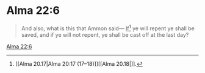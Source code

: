 # Alma 22:6

> And also, what is this that Ammon said— <u>If</u>[^a] ye will repent ye shall be saved, and if ye will not repent, ye shall be cast off at the last day?

[Alma 22:6](https://www.churchofjesuschrist.org/study/scriptures/bofm/alma/22?lang=eng&id=p6#p6)


[^a]: [[Alma 20.17|Alma 20:17 (17–18)]][[Alma 20.18|]].  

